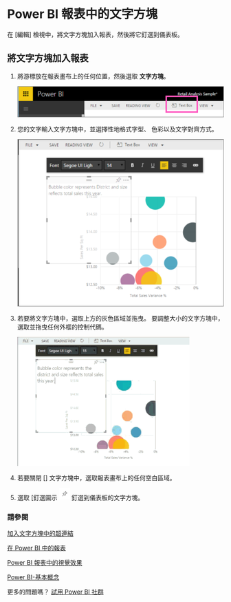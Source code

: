 <properties
   pageTitle="Power BI 報表中的文字方塊"
   description="新增和建立 Microsoft Power BI 報表中的文字方塊中的相關文件。"
   services="powerbi"
   documentationCenter=""
   authors="mihart"
   manager="mblythe"
   backup=""
   editor=""
   tags=""
   qualityFocus="no"
   qualityDate=""/>

<tags
   ms.service="powerbi"
   ms.devlang="NA"
   ms.topic="article"
   ms.tgt_pltfrm="NA"
   ms.workload="powerbi"
   ms.date="10/07/2016"
   ms.author="mihart"/>
# Power BI 報表中的文字方塊

在 [編輯] 檢視中，將文字方塊加入報表，然後將它釘選到儀表板。 

##  將文字方塊加入報表
1.  將游標放在報表畫布上的任何位置，然後選取 **文字方塊**。

    ![](media/powerbi-service-text-boxes-in-reports/PBI_textBox.png)

2.  您的文字輸入文字方塊中，並選擇性地格式字型、 色彩以及文字對齊方式。 

    ![](media/powerbi-service-text-boxes-in-reports/PBI_textBox2.png)

3.  若要將文字方塊中，選取上方的灰色區域並拖曳。 要調整大小的文字方塊中，選取並拖曳任何外框的控制代碼。 

    ![](media/powerbi-service-text-boxes-in-reports/TextBoxSmaller.gif)

4.  若要關閉 [] 文字方塊中，選取報表畫布上的任何空白區域。

5.  選取 [釘選圖示  ![](media/powerbi-service-text-boxes-in-reports/PBI_PinTile.png) 釘選到儀表板的文字方塊。 

### 請參閱

[加入文字方塊中的超連結](powerbi-service-add-a-hyperlink-to-a-text-box.md)

[在 Power BI 中的報表](powerbi-service-reports.md)

[Power BI 報表中的視覺效果](powerbi-service-visualizations-for-reports.md)

[Power BI-基本概念](powerbi-service-basic-concepts.md)

更多的問題嗎？ [試用 Power BI 社群](http://community.powerbi.com/)
